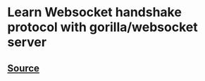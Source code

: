 # Learn Websocket handshake protocol with gorilla/websocket server

## [Source](https://dev.to/hgsgtk/learn-websocket-handshake-protocol-with-gorillawebsocket-server-10k9)
